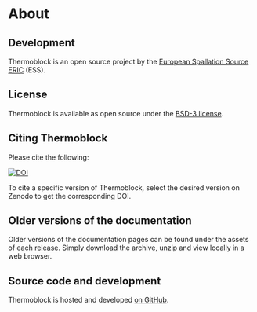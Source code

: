 # About

## Development

Thermoblock is an open source project by the [European Spallation Source ERIC](https://europeanspallationsource.se/) (ESS).

## License

Thermoblock is available as open source under the [BSD-3 license](https://opensource.org/licenses/BSD-3-Clause).

## Citing Thermoblock

Please cite the following:

[![DOI](https://zenodo.org/badge/FIXME.svg)](https://zenodo.org/doi/10.5281/zenodo.FIXME)

To cite a specific version of Thermoblock, select the desired version on Zenodo to get the corresponding DOI.

## Older versions of the documentation

Older versions of the documentation pages can be found under the assets of each [release](https://github.com/physicscore/thermoblock/releases).
Simply download the archive, unzip and view locally in a web browser.

## Source code and development

Thermoblock is hosted and developed [on GitHub](https://github.com/physicscore/thermoblock).
